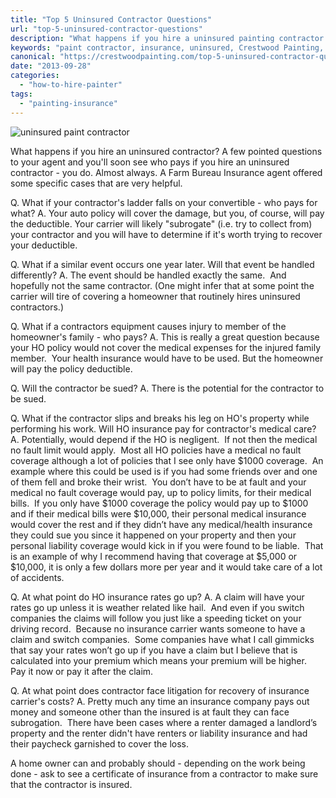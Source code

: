 ```yaml
---
title: "Top 5 Uninsured Contractor Questions"
url: "top-5-uninsured-contractor-questions"
description: "What happens if you hire a uninsured painting contractor - the top 5 questions to ask."
keywords: "paint contractor, insurance, uninsured, Crestwood Painting, Kansas City"
canonical: "https://crestwoodpainting.com/top-5-uninsured-contractor-questions/"
date: "2013-09-28"
categories:
  - "how-to-hire-painter"
tags:
  - "painting-insurance"
---
```


![uninsured paint contractor](/images/Scream-225x300.jpg "No Insurance? - Scream!")

What happens if you hire an uninsured contractor? A few pointed questions to your agent and you'll soon see who pays if you hire an uninsured contractor - you do. Almost always. A Farm Bureau Insurance agent offered some specific cases that are very helpful.

Q. What if your contractor's ladder falls on your convertible - who pays for what?
A. Your auto policy will cover the damage, but you, of course, will pay the deductible. Your carrier will likely "subrogate" (i.e. try to collect from) your contractor and you will have to determine if it's worth trying to recover your deductible.

Q. What if a similar event occurs one year later. Will that event be handled differently?
A. The event should be handled exactly the same.  And hopefully not the same contractor. (One might infer that at some point the carrier will tire of covering a homeowner that routinely hires uninsured contractors.)

Q. What if a contractors equipment causes injury to member of the homeowner's family - who pays?
A. This is really a great question because your HO policy would not cover the medical expenses for the injured family member.  Your health insurance would have to be used. But the homeowner will pay the policy deductible.

Q. Will the contractor be sued?
A. There is the potential for the contractor to be sued.

Q. What if the contractor slips and breaks his leg on HO's property while performing his work. Will HO insurance pay for contractor's medical care?
A. Potentially, would depend if the HO is negligent.  If not then the medical no fault limit would apply.  Most all HO policies have a medical no fault coverage although a lot of policies that I see only have $1000 coverage.  An example where this could be used is if you had some friends over and one of them fell and broke their wrist.  You don’t have to be at fault and your medical no fault coverage would pay, up to policy limits, for their medical bills.  If you only have $1000 coverage the policy would pay up to $1000 and if their medical bills were $10,000, their personal medical insurance would cover the rest and if they didn’t have any medical/health insurance they could sue you since it happened on your property and then your personal liability coverage would kick in if you were found to be liable.  That is an example of why I recommend having that coverage at $5,000 or $10,000, it is only a few dollars more per year and it would take care of a lot of accidents.

Q. At what point do HO insurance rates go up?
A. A claim will have your rates go up unless it is weather related like hail.  And even if you switch companies the claims will follow you just like a speeding ticket on your driving record.  Because no insurance carrier wants someone to have a claim and switch companies.  Some companies have what I call gimmicks that say your rates won’t go up if you have a claim but I believe that is calculated into your premium which means your premium will be higher.  Pay it now or pay it after the claim.

Q. At what point does contractor face litigation for recovery of insurance carrier's costs?
A. Pretty much any time an insurance company pays out money and someone other than the insured is at fault they can face subrogation.  There have been cases where a renter damaged a landlord’s property and the renter didn't have renters or liability insurance and had their paycheck garnished to cover the loss.

A home owner can and probably should - depending on the work being done - ask to see a certificate of insurance from a contractor to make sure that the contractor is insured.
